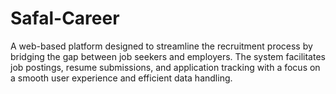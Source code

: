 # Safal-Career
A web-based platform designed to streamline the recruitment process by bridging the gap between job seekers and employers. The system facilitates job postings, resume submissions, and application tracking with a focus on a smooth user experience and efficient data handling.
